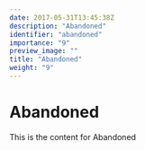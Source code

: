 ```yaml
---
date: 2017-05-31T13:45:38Z
description: "Abandoned"
identifier: "abandoned"
importance: "9"
preview_image: ""
title: "Abandoned"
weight: "9"
---
```


# Abandoned
This is the content for Abandoned